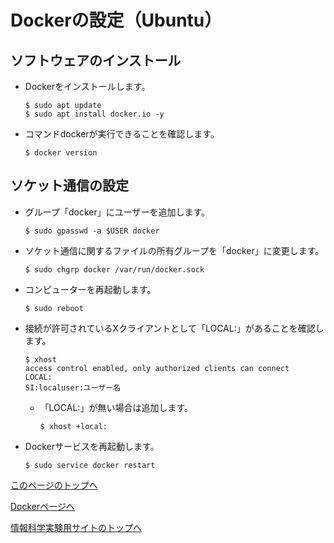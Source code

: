 # Dockerの設定（Ubuntu）

## ソフトウェアのインストール
- Dockerをインストールします。
    ```
    $ sudo apt update
    $ sudo apt install docker.io -y
    ```
- コマンドdockerが実行できることを確認します。
    ```
    $ docker version
    ```

## ソケット通信の設定
- グループ「docker」にユーザーを追加します。
    ```
    $ sudo gpasswd -a $USER docker
    ```
- ソケット通信に関するファイルの所有グループを「docker」に変更します。
    ```
    $ sudo chgrp docker /var/run/docker.sock
    ```
- コンピューターを再起動します。
    ```
    $ sudo reboot
    ```
- 接続が許可されているXクライアントとして「LOCAL:」があることを確認します。
    ```
    $ xhost
    access control enabled, only authorized clients can connect
    LOCAL:
    SI:localuser:ユーザー名
    ```
    - 「LOCAL:」が無い場合は追加します。
        ```
        $ xhost +local:
        ```
- Dockerサービスを再起動します。
    ```
    $ sudo service docker restart
    ```

[このページのトップへ](#)

[Dockerページへ](https://stl-apu.github.io/laboratory_experiments/docker)

[情報科学実験用サイトのトップへ](https://stl-apu.github.io/laboratory_experiments/)
